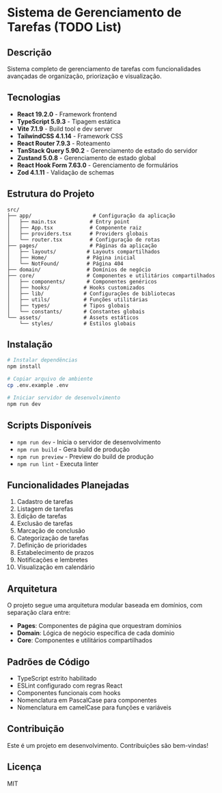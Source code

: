 # Sistema de Gerenciamento de Tarefas (TODO List)

## Descrição

Sistema completo de gerenciamento de tarefas com funcionalidades avançadas de organização, priorização e visualização.

## Tecnologias

- **React 19.2.0** - Framework frontend
- **TypeScript 5.9.3** - Tipagem estática
- **Vite 7.1.9** - Build tool e dev server
- **TailwindCSS 4.1.14** - Framework CSS
- **React Router 7.9.3** - Roteamento
- **TanStack Query 5.90.2** - Gerenciamento de estado do servidor
- **Zustand 5.0.8** - Gerenciamento de estado global
- **React Hook Form 7.63.0** - Gerenciamento de formulários
- **Zod 4.1.11** - Validação de schemas

## Estrutura do Projeto

```
src/
├── app/                    # Configuração da aplicação
│   ├── main.tsx           # Entry point
│   ├── App.tsx            # Componente raiz
│   ├── providers.tsx      # Providers globais
│   └── router.tsx         # Configuração de rotas
├── pages/                 # Páginas da aplicação
│   ├── layouts/          # Layouts compartilhados
│   ├── Home/             # Página inicial
│   └── NotFound/         # Página 404
├── domain/               # Domínios de negócio
├── core/                 # Componentes e utilitários compartilhados
│   ├── components/       # Componentes genéricos
│   ├── hooks/           # Hooks customizados
│   ├── lib/             # Configurações de bibliotecas
│   ├── utils/           # Funções utilitárias
│   ├── types/           # Tipos globais
│   └── constants/       # Constantes globais
└── assets/              # Assets estáticos
    └── styles/          # Estilos globais
```

## Instalação

```bash
# Instalar dependências
npm install

# Copiar arquivo de ambiente
cp .env.example .env

# Iniciar servidor de desenvolvimento
npm run dev
```

## Scripts Disponíveis

- `npm run dev` - Inicia o servidor de desenvolvimento
- `npm run build` - Gera build de produção
- `npm run preview` - Preview do build de produção
- `npm run lint` - Executa linter

## Funcionalidades Planejadas

1. Cadastro de tarefas
2. Listagem de tarefas
3. Edição de tarefas
4. Exclusão de tarefas
5. Marcação de conclusão
6. Categorização de tarefas
7. Definição de prioridades
8. Estabelecimento de prazos
9. Notificações e lembretes
10. Visualização em calendário

## Arquitetura

O projeto segue uma arquitetura modular baseada em domínios, com separação clara entre:

- **Pages**: Componentes de página que orquestram domínios
- **Domain**: Lógica de negócio específica de cada domínio
- **Core**: Componentes e utilitários compartilhados

## Padrões de Código

- TypeScript estrito habilitado
- ESLint configurado com regras React
- Componentes funcionais com hooks
- Nomenclatura em PascalCase para componentes
- Nomenclatura em camelCase para funções e variáveis

## Contribuição

Este é um projeto em desenvolvimento. Contribuições são bem-vindas!

## Licença

MIT